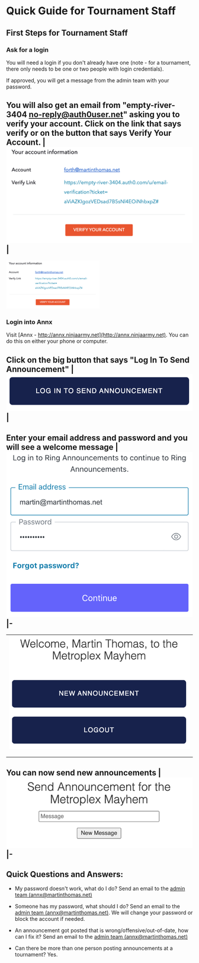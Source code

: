 # Quick Guide for Tournament Staff

## First Steps for Tournament Staff

### Ask for a login
You will need a login if you don't already have one (note - for a tournament, there only needs to be one or two people 
with login credentials).

If approved, you will get a message from the admin team with your password.

You will also get an email from "empty-river-3404 <no-reply@auth0user.net>" asking you to verify your account.  Click on the link that says verify or on the button that says Verify Your Account.
|![verify email image](/assets/img/verify_account.png)|
-
<img src="/assets/img/verify_account.png" width="50%" alt="img tag" />

### Login into Annx
Visit [Annx - http://annx.ninjaarmy.net](http://annx.ninjaarmy.net). You can do this on either your phone or computer.

Click on the big button that says "Log In To Send Announcement"
|![Login buttn img](/assets/img/loginbutton.png)|
-

Enter your email address and password and you will see a welcome message
|![email entry](/assets/img/email_entry.png)
|-
--- 

|![welcome](/assets/img/welcome.png)
|-
---

You can now send new announcements
|![send announcement](/assets/img/send_announcement.png)
|-
---

## Quick Questions and Answers:

- My password doesn't work, what do I do? Send an email to the [admin team (annx@martinthomas.net)](mailto:annx@martinthomas.net)

- Someone has my password, what should I do? Send an email to the [admin team (annx@martinthomas.net)](mailto:annx@martinthomas.net).  We will change your password or block the account if needed.

- An announcement got posted that is wrong/offensive/out-of-date, how can I fix it? Send an email to the [admin team (annx@martinthomas.net)](mailto:annx@martinthomas.net)

- Can there be more than one person posting announcements at a tournament? Yes.
